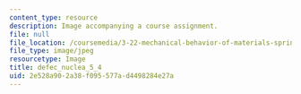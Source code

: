 ```yaml
---
content_type: resource
description: Image accompanying a course assignment.
file: null
file_location: /coursemedia/3-22-mechanical-behavior-of-materials-spring-2008/2e528a902a38f095577ad4498284e27a_defec_nuclea_5_4.jpg
file_type: image/jpeg
resourcetype: Image
title: defec_nuclea_5_4
uid: 2e528a90-2a38-f095-577a-d4498284e27a
---
```

